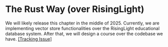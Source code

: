 # The Rust Way (over RisingLight)

We will likely release this chapter in the middle of 2025. Currently, we are implementing vector store functionalities over the RisingLight educational database system. After that, we will design a course over the codebase we have. [[Tracking Issue]](https://github.com/risinglightdb/risinglight/issues/864)